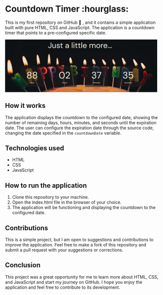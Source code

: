  <h1>Countdown Timer :hourglass:</h1>

This is my first repository on GitHub :tada: , and it contains a simple application built with pure HTML, CSS and JavaScript. The application is a countdown timer that points to a pre-configured specific date.

<a href="https://filipegabs.github.io/Countdown-timer/">
<img style="width: 500px;" src="./assets/image_preview.png">
</a>

## How it works 
The application displays the countdown to the configured date, showing the number of remaining days, hours, minutes, and seconds until the expiration date. The user can configure the expiration date through the source code, changing the date specified in the `countdownDate` variable.

## Technologies used
- HTML
- CSS
- JavaScript

## How to run the application
1. Clone this repository to your machine.
2. Open the index.html file in the browser of your choice.
3. The application will be functioning and displaying the countdown to the configured date.

## Contributions
This is a simple project, but I am open to suggestions and contributions to improve the application. Feel free to make a fork of this repository and submit a pull request with your suggestions or corrections.

## Conclusion
This project was a great opportunity for me to learn more about HTML, CSS, and JavaScript and start my journey on GitHub. I hope you enjoy the application and feel free to contribute to its development.
